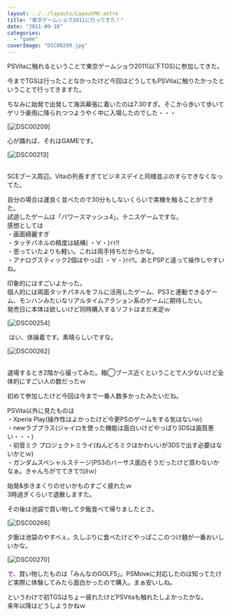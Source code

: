```yaml
---
layout: ../../layouts/LayoutMd.astro
title: "東京ゲームショウ2011に行ってきた！"
date: "2011-09-18"
categories: 
  - "game"
coverImage: "DSC00209.jpg"
---
```


PSVitaに触れるということで東京ゲームショウ2011(以下TGS)に参加してきた。

今までTGSは行ったことなかったけど今回はどうしてもPSVitaに触りたかったということで行ってきますた。

ちなみに始発で出発して海浜幕張に着いたのは7:30すぎ。そこから歩いて歩いてゲリラ豪雨に降られつつようやく中に入場したのでした・・・

[![](/wp/images/DSC00209.jpg "DSC00209")]

  
心が踊れば、それはGAMEです。

[![](/wp/images/DSC00213.jpg "DSC00213")]

   
SCEブース周辺。Vitaの列長すぎてビジネスデイと同様並ぶのすらできなくなってた。

自分の場合は運良く並べたので30分もしないくらいで実機を触ることができた。   
試遊したゲームは「パワースマッシュ4」。テニスゲームですな。  
感想としては  
・画面綺麗すぎ  
・タッチパネルの精度は結構( ・∀・)ｲｲ!!  
・思っていたよりも軽い。これは両手持ちだからかな。  
・アナログスティック2個はやっぱ( ・∀・)ｲｲ!!。あとPSPと違って操作しやすいね。

印象的にはすごいよかった。  
個人的には両面タッチパネルをフルに活用したゲーム、PS3と連動できるゲーム、モンハンみたいなリアルタイムアクション系のゲームに期待したい。  
発売日に本体は欲しいけど同時購入するソフトはまだ未定ｗ

[![](/wp/images/DSC00254-e1316310451430.jpg "DSC00254")]

  
 はい、体操着です。素晴らしいですな。

[![](/wp/images/DSC00262.jpg "DSC00262")]

   
退場するとき2階から撮ってみた。箱◯ブース近くということで人少ないけど全体的にすごい人の数だったｗ

初めて参加したけど今回は今まで一番人数多かったみたいだね。

PSVita以外に見たものは  
・Xperia Play(操作性はよかったけど今更PSのゲームをする気はないｗ)  
・newラブプラス(ジャイロを使った機能は面白いけどやっぱり3DSは画質悪い・・・)  
・初音ミク プロジェクトミライ(ねんどろミクはかわいいが3DSで出す必要はないかとｗ)  
・ガンダムスペシャルステージ(PS3のバーサス面白そうだったけど買わないかなぁ。きゃんちがでてきてﾜﾛﾀｗ)

始発&歩きまくりのせいかものすごく疲れたｗ  
3時過ぎくらいで退散しますた。

その後は池袋で買い物して夕飯食べて帰りましたとさ。

[![](/wp/images/DSC00266.jpg "DSC00266")]

夕飯は池袋のやすべぇ。久しぶりに食べたけどやっぱここのつけ麺が一番おいしいかな。

[![](/wp/images/DSC00270.jpg "DSC00270")]

で、買い物したものは「みんなのGOLF5」。PSMoveに対応したのは知ってたけど実際に体験してみたら面白かったので購入。まぁ安いしね。

というわけで初TGSはちょー疲れたけどPSVitaも触れたしよかったかな。  
来年以降はどうしようかねｗ
